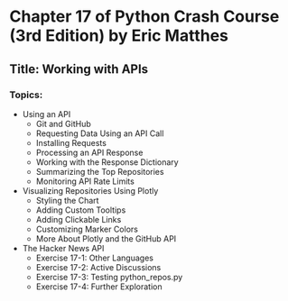 # Chapter 17 of Python Crash Course (3rd Edition) by Eric Matthes

## Title: Working with APIs  

### Topics:  
* Using an API  
  - Git and GitHub  
  - Requesting Data Using an API Call  
  - Installing Requests  
  - Processing an API Response  
  - Working with the Response Dictionary  
  - Summarizing the Top Repositories  
  - Monitoring API Rate Limits  
* Visualizing Repositories Using Plotly  
  - Styling the Chart  
  - Adding Custom Tooltips  
  - Adding Clickable Links  
  - Customizing Marker Colors  
  - More About Plotly and the GitHub API  
* The Hacker News API  
  - Exercise 17-1: Other Languages  
  - Exercise 17-2: Active Discussions  
  - Exercise 17-3: Testing python_repos.py  
  - Exercise 17-4: Further Exploration  